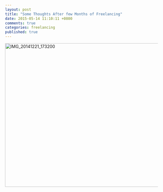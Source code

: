 ```yaml
---
layout: post
title: "Some Thoughts After few Months of Freelancing"
date: 2015-05-14 11:10:11 +0800
comments: true
categories: freelancing
published: true
---
```


<img src="http://i2.kym-cdn.com/photos/images/original/000/234/765/b7e.jpg" width="640" height="474" alt="IMG_20141221_173200">
